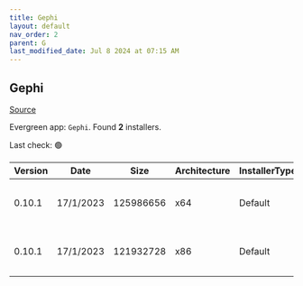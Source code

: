 ```yaml
---
title: Gephi
layout: default
nav_order: 2
parent: G
last_modified_date: Jul 8 2024 at 07:15 AM
---
```


## Gephi

[Source](https://gephi.org/)

Evergreen app: `Gephi`. Found **2** installers.

Last check: 🟢

| Version | Date      | Size      | Architecture | InstallerType | Type | URI                                                                                                                                                                            |
| ------- | --------- | --------- | ------------ | ------------- | ---- | ------------------------------------------------------------------------------------------------------------------------------------------------------------------------------ |
| 0.10.1  | 17/1/2023 | 125986656 | x64          | Default       | exe  | [https://github.com/gephi/gephi/releases/download/v0.10.1/gephi-0.10.1-windows-x64.exe](https://github.com/gephi/gephi/releases/download/v0.10.1/gephi-0.10.1-windows-x64.exe) |
| 0.10.1  | 17/1/2023 | 121932728 | x86          | Default       | exe  | [https://github.com/gephi/gephi/releases/download/v0.10.1/gephi-0.10.1-windows-x32.exe](https://github.com/gephi/gephi/releases/download/v0.10.1/gephi-0.10.1-windows-x32.exe) |
